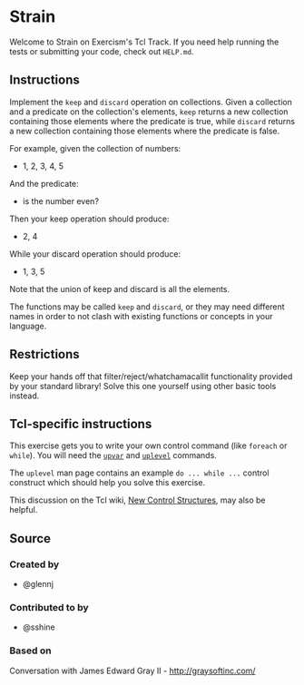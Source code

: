 # Strain

Welcome to Strain on Exercism's Tcl Track.
If you need help running the tests or submitting your code, check out `HELP.md`.

## Instructions

Implement the `keep` and `discard` operation on collections.
Given a collection and a predicate on the collection's elements, `keep` returns a new collection containing those elements where the predicate is true, while `discard` returns a new collection containing those elements where the predicate is false.

For example, given the collection of numbers:

- 1, 2, 3, 4, 5

And the predicate:

- is the number even?

Then your keep operation should produce:

- 2, 4

While your discard operation should produce:

- 1, 3, 5

Note that the union of keep and discard is all the elements.

The functions may be called `keep` and `discard`, or they may need different names in order to not clash with existing functions or concepts in your language.

## Restrictions

Keep your hands off that filter/reject/whatchamacallit functionality provided by your standard library!
Solve this one yourself using other basic tools instead.

## Tcl-specific instructions

This exercise gets you to write your own control command (like `foreach` or `while`).
You will need the [`upvar`][upvar] and [`uplevel`][uplevel] commands.

The `uplevel` man page contains an example `do ... while ...` control construct which should help you solve this exercise.

This discussion on the Tcl wiki, [New Control Structures][wiki], may also be helpful.


[upvar]: https://www.tcl-lang.org/man/tcl8.6/TclCmd/upvar.htm
[uplevel]: https://www.tcl-lang.org/man/tcl8.6/TclCmd/uplevel.htm
[wiki]: https://wiki.tcl-lang.org/page/New+Control+Structures

## Source

### Created by

- @glennj

### Contributed to by

- @sshine

### Based on

Conversation with James Edward Gray II - http://graysoftinc.com/